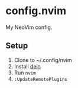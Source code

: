 # config.nvim
My NeoVim config.

## Setup

1. Clone to ~/.config/nvim
1. Install [dein](https://github.com/Shougo/dein.vim)
1. Run `nvim`
1. `:UpdateRemotePlugins`
